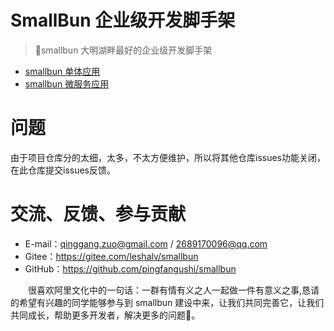 # SmallBun 企业级开发脚手架

>🚀smallbun 大明湖畔最好的企业级开发脚手架


+ [smallbun 单体应用](https://github.com/pingfangushi/smallbun-scaffold)
+ [smallbun 微服务应用](https://github.com/pingfangushi/smallbun-scaffold-cloud)

# 问题

由于项目仓库分的太细，太多，不太方便维护，所以将其他仓库issues功能关闭，在此仓库提交issues反馈。

# 交流、反馈、参与贡献

+ E-mail：qinggang.zuo@gmail.com / 2689170096@qq.com
+ Gitee：https://gitee.com/leshalv/smallbun
+ GitHub：https://github.com/pingfangushi/smallbun

　　很喜欢阿里文化中的一句话：一群有情有义之人一起做一件有意义之事,恳请的希望有兴趣的同学能够参与到 smallbun 建设中来，让我们共同完善它，让我们共同成长，帮助更多开发者，解决更多的问题💪。
